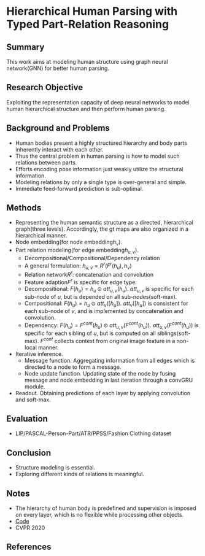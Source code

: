 # Hierarchical Human Parsing with Typed Part-Relation Reasoning

## Summary
This work aims at modeling human structure using graph neural network(GNN) for better human parsing.
## Research Objective
Exploiting the representation capacity of deep neural networks to model human hierarchical structure and then perform human parsing.
## Background and Problems
- Human bodies present a highly structured hierarchy and body parts inherently interact with each other.
- Thus the central problem in human parsing is how to model such relations between parts.
- Efforts encoding pose information just weakly utilize the structural information.
- Modeling relations by only a single type is over-general and simple.
- Immediate feed-forward prediction is sub-optimal.
## Methods
- Representing the human semantic structure as a directed, hierarchical graph(three levels). Accordingly, the gt maps are also organized in a hierarchical manner.
- Node embedding(for node embedding$h_v$).
- Part relation modeling(for edge embedding$h_{u,v}$).
	- Decompositional/Compositional/Dependency relation
	- A general formulation: $h_{u,v} = R^r(F^r(h_u), h_v)$
	- Relation network$R^r$: concatenation and convolution
	- Feature adaption$F^r$ is specific for edge type.
	- Decompositional: $F(h_u) = h_u \odot att_{u,v}(h_u)$.  $att_{u,v}$ is specific for each sub-node of $u$, but is depended on all sub-nodes(soft-max).
	- Compositional: $F(h_u) = h_u \odot att_v([h_u])$. $att_v([h_u])$ is consistent for each sub-node of $v$, and is implemented by concatenation and convolution.
	- Dependency: $F(h_u) = F^{cont}(h_u) \odot att_{u,v}(F^{cont}(h_u))$. $att_{u,v}(F^{cont}(h_u))$ is specific for each sibling of $u$, but is computed on all siblings(soft-max). $F^{cont}$ collects context from original image feature in a non-local manner.
- Iterative inference.
	- Message function. Aggregating information from all edges which is directed to a node to form a message. 
	- Node update function. Updating state of the node by fusing message and node embedding in last iteration through a convGRU module.
- Readout. Obtaining predictions of each layer by applying convolution and soft-max.
## Evaluation
- LIP/PASCAL-Person-Part/ATR/PPSS/Fashion Clothing dataset
## Conclusion
- Structure modeling is essential.
- Exploring different kinds of relations is meaningful.
## Notes
- The hierarchy of human body is predefined and supervision is imposed on every layer, which is no flexible while processing other objects.
- [Code](https://github.com/hlzhu09/Hierarchical-Human-Parsing)
- CVPR 2020
## References
<!--stackedit_data:
eyJoaXN0b3J5IjpbMTM2MTQxNDQ1N119
-->